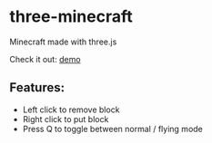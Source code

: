 # three-minecraft

Minecraft made with three.js 

Check it out: [demo](https://three-minecraft.netlify.app/)

## Features:
- Left click to remove block
- Right click to put block
- Press Q to toggle between normal / flying mode
